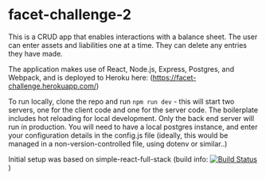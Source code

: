 # facet-challenge-2

This is a CRUD app that enables interactions with a balance sheet.  The user can enter assets and liabilities one at a time.  They can delete any entries they have made.

The application makes use of React, Node.js, Express, Postgres, and Webpack, and is deployed to Heroku here: (https://facet-challenge.herokuapp.com/)

To run locally, clone the repo and run `npm run dev` - this will start two servers, one for the client code and one for the server code.  The boilerplate includes hot reloading for local development.  Only the back end server will run in production.  You will need to have a local postgres instance, and enter your configuration details in the config.js file (ideally, this would be managed in a non-version-controlled file, using dotenv or similar..)

Initial setup was based on simple-react-full-stack
(build info:
[![Build Status](https://travis-ci.org/crsandeep/simple-react-full-stack.svg?branch=master)](https://travis-ci.org/crsandeep/simple-react-full-stack))

